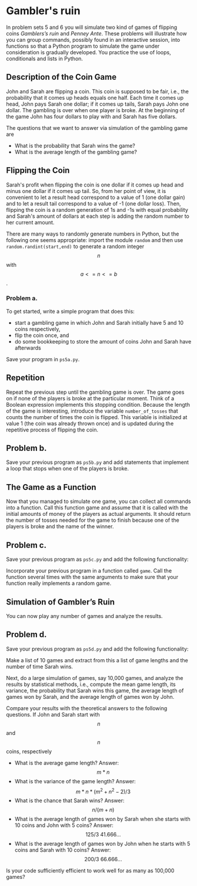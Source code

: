 # Gambler's ruin

In problem sets 5 and 6 you will simulate two kind of games of flipping coins *Gamblers’s ruin* and *Penney Ante*. These problems will illustrate how you can group commands, possibly found in an interactive session, into functions so that a Python program to simulate the game under consideration is gradually developed. You practice the use of loops, conditionals and lists in Python.

## Description of the Coin Game

John and Sarah are flipping a coin. This coin is supposed to be fair, i.e., the probability that it comes up heads equals one half. Each time it comes up head, John pays Sarah one dollar; if it comes up tails, Sarah pays John one dollar. The gambling is over when one player is broke. At the beginning of the game John has four dollars to play with and Sarah has five dollars. 

The questions that we want to answer via simulation of the gambling game are

* What is the probability that Sarah wins the game?
* What is the average length of the gambling game?

## Flipping the Coin

Sarah's profit when flipping the coin is one dollar if it comes up head and minus one dollar if it comes up tail. So, from her point of view, it is convenient to let a result head correspond to a value of 1 (one dollar gain) and to let a result tail correspond to a value of -1 (one dollar loss). Then, flipping the coin is a random generation of 1s and -1s with equal probability and Sarah's amount of dollars at each step is adding the random number to her current amount.

There are many ways to randomly generate numbers in Python, but the following one seems appropriate: import the module `random` and then use `random.randint(start,end)` to generate a random integer $$n$$ with $$a <= n <= b$$.

### Problem a.

To get started, write a simple program that does this:

* start a gambling game in which John and Sarah initially 
  have 5 and 10 coins respectively,
* flip the coin once, and 
* do some bookkeeping to store the amount of coins John 
  and Sarah have afterwards 

Save your program in `ps5a.py`.

## Repetition

Repeat the previous step until the gambling game is over. The game goes on if none of the players is broke at the particular moment. Think of a Boolean expression implements this stopping condition. Because the length of the game is interesting, introduce the variable `number_of_tosses` that counts the number of times the coin is flipped. This variable is initialized at value 1 (the coin was already thrown once) and is updated during the repetitive process of flipping the coin.

## Problem b.

Save your previous program as `ps5b.py` and add statements that
implement a loop that stops when one of the players is broke.

## The Game as a Function

Now that you managed to simulate one game, you can collect all commands into a function. Call this function game and assume that it is called with the initial amounts of money of the players as actual arguments. It should return the number of tosses needed for the game to finish because one of the players is broke and the name of the winner.

## Problem c.

Save your previous program as `ps5c.py` and add the following 
functionality:

Incorporate your previous program in a function called `game`.
Call the function several times with the same arguments to 
make sure that your function really implements a random game.

## Simulation of Gambler’s Ruin

You can now play any number of games and analyze the results. 

## Problem d. 

Save your previous program as `ps5d.py` and add the following functionality:
 
Make a list of 10 games and extract from this a list of game lengths and the
number of time Sarah wins.
 
Next, do a large simulation of games, say 10,000 games, and analyze the results
by statistical methods, i.e., compute the mean game length, its variance, the
probability that Sarah wins this game, the average length of games won by
Sarah, and the average length of games won by John.

Compare your results with the theoretical answers to the 
following questions. If John and Sarah start with $$n$$ and $$n$$ 
coins, respectively

* What is the average game length? Answer: $$m*n$$
* What is the variance of the game length? Answer: $$m*n*(m^2+n^2-2)/3$$
* What is the chance that Sarah wins?  Answer: $$n/(m+n)$$
* What is the average length of games won by Sarah when she 
  starts with 10 coins and John with 5 coins? 
  Answer: $$125 / 3 ~ 41.666...$$
* What is the average length of games won by John when he 
  starts with 5 coins and Sarah with 10 coins? 
  Answer: $$200 / 3 ~ 66.666...$$

Is your code sufficiently efficient to work well for as many as 100,000 games?
